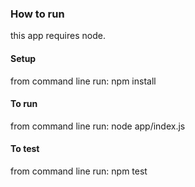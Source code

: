 ### How to run
this app requires node.

#### Setup
from command line run: npm install


#### To run
from command line run: node app/index.js

#### To test
from command line run: npm test
 